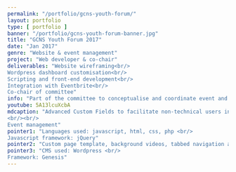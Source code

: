 ```yaml
---
permalink: "/portfolio/gcns-youth-forum/"
layout: portfolio
type: [ portfolio ]
banner: "/portfolio/gcns-youth-forum-banner.jpg"
title: "GCNS Youth Forum 2017"
date: "Jan 2017"
genre: "Website & event management"
project: "Web developer & co-chair"
deliverables: "Website wireframing<br/>
Wordpress dashboard customisation<br/>
Scripting and front-end development<br/>
Integration with Eventbrite<br/>
Co-chair of committee"
info: "Part of the committee to conceptualise and coordinate event and website development"
youtube: 5A13lcuXcbA
mdcaption: "Advanced Custom Fields to facilitate non-technical users input on website through wordpress dashboard
<br/><br/>
Event management"
pointer1: "Languages used: javascript, html, css, php <br/>
Javascript framework: jQuery"
pointer2: "Custom page template, background videos, tabbed navigation and Eventbrite integration "
pointer3: "CMS used: Wordpress <br/>
Framework: Genesis"
---
```

